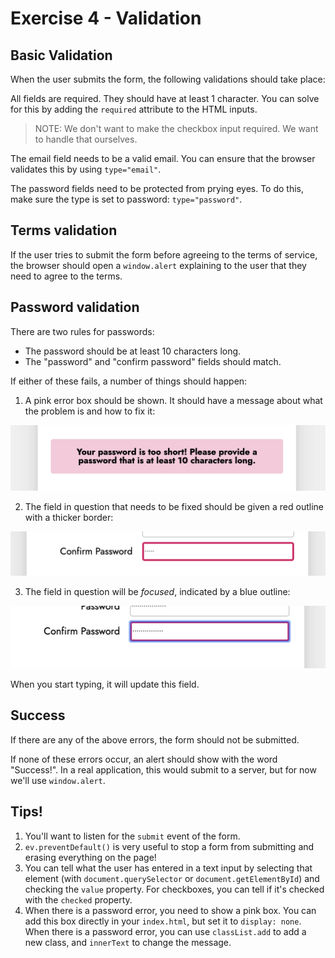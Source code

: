 # Exercise 4 - Validation

## Basic Validation

When the user submits the form, the following validations should take place:

All fields are required. They should have at least 1 character. You can solve for this by adding the `required` attribute to the HTML inputs.

>NOTE: We don't want to make the checkbox input required. We want to handle that ourselves.

The email field needs to be a valid email. You can ensure that the browser validates this by using `type="email"`.

The password fields need to be protected from prying eyes. To do this, make sure the type is set to password: `type="password"`.

## Terms validation

If the user tries to submit the form before agreeing to the terms of service, the browser should open a `window.alert` explaining to the user that they need to agree to the terms.

## Password validation

There are two rules for passwords:

- The password should be at least 10 characters long.
- The "password" and "confirm password" fields should match.

If either of these fails, a number of things should happen:

1. A pink error box should be shown. It should have a message about what the problem is and how to fix it:

![A pink error box explains the problem, just above the submit button](../../lecture/assets/error-box.png)

2. The field in question that needs to be fixed should be given a red outline with a thicker border:

![The “Confirm Password” field has a thick red outline](../../lecture/assets/input-highlight.png)

3. The field in question will be _focused_, indicated by a blue outline:

![The “Confirm Password” field is auto-focused](../../lecture/assets/focused.png)

When you start typing, it will update this field.

## Success

If there are any of the above errors, the form should not be submitted.

If none of these errors occur, an alert should show with the word "Success!". In a real application, this would submit to a server, but for now we'll use `window.alert`.

## Tips!

1. You'll want to listen for the `submit` event of the form.
2. `ev.preventDefault()` is very useful to stop a form from submitting and erasing everything on the page!
3. You can tell what the user has entered in a text input by selecting that element (with `document.querySelector` or `document.getElementById`) and checking the `value` property. For checkboxes, you can tell if it's checked with the `checked` property.
4. When there is a password error, you need to show a pink box. You can add this box directly in your `index.html`, but set it to `display: none`. When there is a password error, you can use `classList.add` to add a new class, and `innerText` to change the message.

